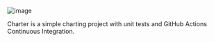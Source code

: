 ![image](https://github.com/user-attachments/assets/58b1d609-8352-454d-b649-dbacea92e62e)


Charter is a simple charting project with unit tests and GitHub Actions Continuous Integration.
